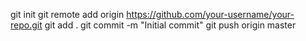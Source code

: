 git init
git remote add origin https://github.com/your-username/your-repo.git
git add .
git commit -m "Initial commit"
git push origin master
